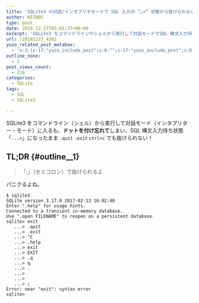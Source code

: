 ```yaml
---
title: 'SQLite3 の対話/インタプリタモードで SQL 入力の “…>” 状態から抜けられない!'
author: KEINOS
type: post
date: 2018-12-27T03:01:37+00:00
excerpt: 'SQLite3 をコマンドラインやシェルから実行して対話モードでSQL 構文入力待ち状態「...>」になってしまい「.quit」「.q」「ctrl+c」でも抜けられない。'
url: /20181227_4302
yuzo_related_post_metabox:
  - 'a:3:{s:17:"yuzo_include_post";s:0:"";s:17:"yuzo_exclude_post";s:0:"";s:21:"yuzo_disabled_related";N;}'
outline_none:
  - 1
post_views_count:
  - 226
categories:
  - SQLite
tags:
  - SQL
  - SQLite3

---
```

SQLite3 をコマンドライン（シェル）から実行して対話モード（インタプリター・モード）に入るも、**ドットを付け忘れて**しまい、SQL 構文入力待ち状態「`...>`」になったまま `.quit` `.exit` `ctrl+c` でも抜けられない！

## TL;DR {#outline__1}

> 「;」（セミコロン）で抜けられるよ 

パニクるよね。

    $ sqlite3
    SQLite version 3.17.0 2017-02-13 16:02:40
    Enter ".help" for usage hints.
    Connected to a transient in-memory database.
    Use ".open FILENAME" to reopen on a persistent database.
    sqlite> exit
       ...> .quit
       ...> .exit
       ...> ^C
       ...> .help
       ...> exit
       ...> EXIT
       ...> .q
       ...> q
       ...> .
       ...> 
       ...> 
       ...> ;
    Error: near "exit": syntax error
    sqlite>